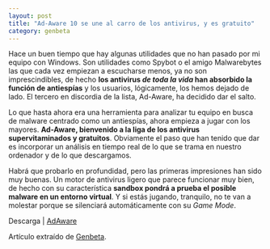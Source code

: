 ```yaml
---
layout: post
title: "Ad-Aware 10 se une al carro de los antivirus, y es gratuito"
category: genbeta
---
```




Hace un buen tiempo que hay algunas utilidades que no han pasado por mi equipo
con Windows. Son utilidades como Spybot o el amigo Malwarebytes las que cada
vez empiezan a escucharse menos, ya no son imprescindibles, de hecho **los
antivirus _de toda la vida_ han absorbido la función de antiespías** y los
usuarios, lógicamente, los hemos dejado de lado. El tercero en discordia de la
lista, Ad-Aware, ha decidido dar el salto.

Lo que hasta ahora era una herramienta para analizar tu equipo en busca de
malware centrado como un antiespías, ahora empieza a jugar con los mayores.
**Ad-Aware, bienvenido a la liga de los antivirus supervitaminados y
gratuitos**. Obviamente el paso que han tenido que dar es incorporar un
análisis en tiempo real de lo que se trama en nuestro ordenador y de lo que
descargamos.

Habrá que probarlo en profundidad, pero las primeras impresiones han sido muy
buenas. Un motor de antivirus ligero que parece funcionar muy bien, de hecho
con su característica **sandbox pondrá a prueba el posible malware en un
entorno virtual**. Y si estás jugando, tranquilo, no te van a molestar porque
se silenciará automáticamente con su _Game Mode_.

Descarga | [AdAware](http://www.lavasoft.com/products/ad_aware.php)

Artículo extraído de [Genbeta](http://www.genbeta.com).